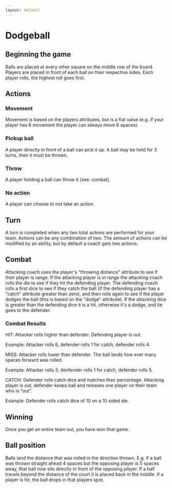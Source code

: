 ```yaml
---
layout: default
---
```

# Dodgeball

## Beginning the game

Balls are placed at every other square on the middle row of the board. Players are placed in front of each ball on their respective sides. Each player rolls, the highest roll goes first. 

## Actions 

### Movement
Movement is based on the players attributes, but is a flat value (e.g. if your player has 6 movement the player can always move 6 spaces).

### Pickup ball
A player directly in front of a ball can pick it up. A ball may be held for 3 turns, then it must be thrown.

### Throw
A player holding a ball can throw it (see: combat).

### No action
A player can choose to not take an action.

## Turn

A turn is completed when any two total actions are performed for your team. Actions can be any combination of two. The amount of actions can be modified by an ability, but by default a coach gets two actions.

## Combat

Attacking coach uses the player's "throwing distance" attribute to see if their player is range. If the attacking player is in range the attacking coach rolls the die to see if they hit the defending player. The defending coach rolls a first dice to see if they catch the ball (if the defending player has a "catch" attribute greater than zero), and then rolls again to see if the player dodges the ball (this is based on the "dodge" attribute). If the attacking dice is greater than the defending dice it is a hit, otherwise it's a dodge, and tie goes to the defender.

### Combat Results

HIT: Attacker rolls higher than defender. Defending player is out. 

Example: Attacker rolls 6, defender rolls 1 for catch, defender rolls 4.

MISS: Attacker rolls lower than defender. The ball lands how ever many spaces forward was rolled.

Example: Attacker rolls 3, denfender rolls 1 for catch, defender rolls  5.

CATCH: Defender rolls catch dice and matches their percentage. Attacking player is out, defender keeps ball and releases one player on their team who is "out". 

Example: Defender rolls catch dice of 10 on a 10 sided die.

## Winning

Once you get an entire team out, you have won that game.

## Ball position

Balls land the distance that was rolled in the direction thrown. E.g. if a ball was thrown straight ahead 4 spaces but the opposing player is 5 spaces away, that ball now sits directly in front of the opposing player. If a ball travels beyond the distance of the court it is placed back in the middle. If a player is hit, the ball drops in that players spot. 

